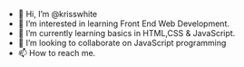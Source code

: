 - 👋 Hi, I’m @krisswhite
- 👀 I’m interested in learning Front End Web Development.
- 🌱 I’m currently learning basics in HTML,CSS & JavaScript.
- 💞️ I’m looking to collaborate on JavaScript programming
- 📫 How to reach me.

<!---
krisswhite/krisswhite is a ✨ special ✨ repository because its `README.md` (this file) appears on your GitHub profile.
You can click the Preview link to take a look at your changes.
--->
